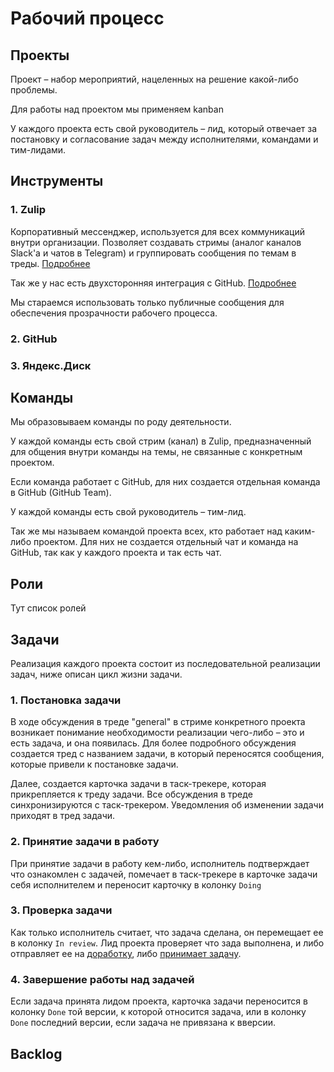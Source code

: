 # Рабочий процесс

## Проекты

Проект – набор мероприятий, нацеленных на решение какой-либо проблемы.

<!-- TODO: Уточнить методологию -->
Для работы над проектом мы применяем kanban

У каждого проекта есть свой руководитель – лид, который отвечает за постановку и согласование задач между исполнителями, командами и тим-лидами.

## Инструменты

### 1. Zulip

Корпоративный мессенджер, используется для всех коммуникаций внутри организации. Позволяет создавать стримы (аналог каналов Slack'а и чатов в Telegram) и группировать сообщения по темам в треды. [Подробнее](/zulip/zulip-convention.md)

Так же у нас есть двухсторонняя интеграция с GitHub. [Подробнее](zulip/guides/integrations.md)

Мы стараемся использовать только публичные сообщения для обеспечения прозрачности рабочего процесса.

### 2. GitHub

### 3. Яндекc.Диск

## Команды

Мы образовываем команды по роду деятельности.

У каждой команды есть свой стрим (канал) в Zulip, предназначенный для общения внутри команды на темы, не связанные с конкретным проектом.

Если команда работает с GitHub, для них создается отдельная команда в GitHub (GitHub Team).

У каждой команды есть свой руководитель – тим-лид.

Так же мы называем командой проекта всех, кто работает над каким-либо проектом. Для них не создается отдельный чат и команда на GitHub, так как у каждого проекта и так есть чат.

## Роли

Тут список ролей

## Задачи

Реализация каждого проекта состоит из последовательной реализации задач, ниже описан цикл жизни задачи.

### 1. Постановка задачи

В ходе обсуждения в треде "general" в стриме конкретного проекта возникает понимание необходимости реализации чего-либо – это и есть задача, и она появилась. Для более подробного обсуждения создается тред с названием задачи, в который переносятся сообщения, которые привели к постановке задачи.

Далее, создается карточка задачи в таск-трекере, которая прикрепляется к треду задачи. Все обсуждения в треде синхронизируются с таск-трекером. Уведомления об изменении задачи приходят в тред задачи.

### 2. Принятие задачи в работу

При принятие задачи в работу кем-либо, исполнитель подтверждает что ознакомлен с задачей, помечает в таск-трекере в карточке задачи себя исполнителем и переносит карточку в колонку `Doing`

### 3. Проверка задачи

Как только исполнитель считает, что задача сделана, он перемещает ее в колонку `In review`. Лид проекта проверяет что зада выполнена, и либо отправляет ее на [доработку](#2-принятие-задачи-в-работу), либо [принимает задачу](#4-завершение-работы-над-задачей).

### 4. Завершение работы над задачей

Если задача принята лидом проекта, карточка задачи переносится в колонку `Done` той версии, к которой относится задача, или в колонку `Done` последний версии, если задача не привязана к вверсии.

## Backlog
